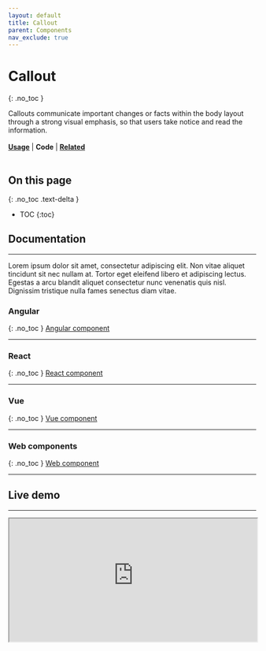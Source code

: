 ```yaml
---
layout: default
title: Callout
parent: Components
nav_exclude: true
---
```



# Callout
{: .no_toc }

Callouts communicate important changes or facts within the body layout through a strong visual emphasis, so that users take notice and read the information.
<br><br>
[**Usage**](https://twjeffery.github.io/DIO-test-2/design_system/components/callout-usage/) | **Code** | [**Related**](https://twjeffery.github.io/DIO-test-2/design_system/components/callout-related/)
<br><br>


## On this page
{: .no_toc .text-delta }

- TOC
{:toc}



## Documentation
---
Lorem ipsum dolor sit amet, consectetur adipiscing elit. Non vitae aliquet tincidunt sit nec nullam at. Tortor eget eleifend libero et adipiscing lectus. Egestas a arcu blandit aliquet consectetur nunc venenatis quis nisl. Dignissim tristique nulla fames senectus diam vitae.

### Angular
{: .no_toc }
[Angular component]()

---

### React
{: .no_toc }
[React component]()

---

### Vue
{: .no_toc }
[Vue component]()

---

### Web components
{: .no_toc }
[Web component]()

---

## Live demo
---
<div>
<iframe
  width="100%"
  height="250"
src="https://ui-components.alpha.alberta.ca/react/iframe.html?id=react-components-callout--variants" markdown="block" />
</div>

```
<GoACallout
  type="'important || 'information' || 'event' || 'emergency' || 'success'"
  title="Callout Title"
  content="Information to the user goes in the content"
  <
/>
```
